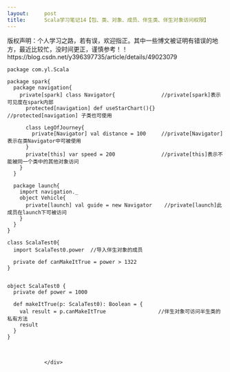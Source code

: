 ```yaml
---
layout:     post
title:      Scala学习笔记14【包、类、对象、成员、伴生类、伴生对象访问权限】
---
```

<div id="article_content" class="article_content clearfix csdn-tracking-statistics" data-pid="blog" data-mod="popu_307" data-dsm="post">
								<div class="article-copyright">
					版权声明：个人学习之路，若有误，欢迎指正。其中一些博文被证明有错误的地方，最近比较忙，没时间更正，谨慎参考！！					https://blog.csdn.net/y396397735/article/details/49023079				</div>
								            <link rel="stylesheet" href="https://csdnimg.cn/release/phoenix/template/css/ck_htmledit_views-f76675cdea.css">
						<div class="htmledit_views" id="content_views">
                
<pre><code class="language-plain">package com.yl.Scala

package spark{
  package navigation{
    private[spark] class Navigator{               //private[spark]表示可见度在spark内部
      protected[navigation] def useStarChart(){}  //protected[navigation] 子类也可使用
      
      class LegOfJourney{
        private[Navigator] val distance = 100     //private[Navigator] 表示在类Navigator中可被使用
      }
      private[this] var speed = 200               //private[this]表示不能被同一个类中的其他对象访问
    }
  }
  
  package launch{
    import navigation._
    object Vehicle{
      private[launch] val guide = new Navigator    //private[launch]此成员在launch下可被访问
    }
  }
}

class ScalaTest0{
  import ScalaTest0.power  //导入伴生对象的成员
  
  private def canMakeItTrue = power &gt; 1322
}


object ScalaTest0 {
  private def power = 1000
  
  def makeItTrue(p: ScalaTest0): Boolean = {
    val result = p.canMakeItTrue                 //伴生对象可访问半生类的私有方法
    result
  }
}</code></pre><br>            </div>
                </div>
